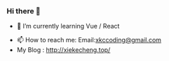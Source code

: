 ### Hi there 👋




<!-- - 🔭 I’m currently working on ... -->
- 🌱 I’m currently learning Vue / React
<!-- - 👯 I’m looking to collaborate on ... -->
<!-- - 🤔 I’m looking for help with ... -->
<!-- - 💬 Ask me about ... -->
- 📫 How to reach me:  Email:xkccoding@gmail.com
- My Blog : http://xiekecheng.top/
<!-- - 😄 Pronouns: ... -->
<!-- - ⚡ Fun fact: ... -->


<br>
